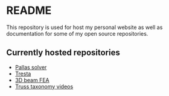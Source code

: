 README
======

This repository is used for host my personal website as well as documentation for some of my open source repositories.

Currently hosted repositories
-----------------------------
* [Pallas solver](https://latture.github.io/pallas-solver)
* [Tresta](https://latture.github.io/tresta)
* [3D beam FEA](https://latture.github.io/threed-beam-fea)
* [Truss taxonomy videos](https://latture.github.io/truss-taxonomy-videos)

